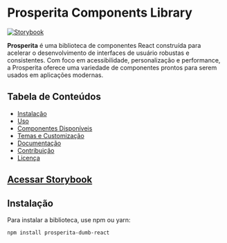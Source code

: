 # Prosperita Components Library

[![Storybook](https://img.shields.io/badge/Storybook-Explore%20Components-orange)](https://vinicius-rocha-oficial.github.io/dumbo-prosperitav3-storybook/)

**Prosperita** é uma biblioteca de componentes React construída para acelerar o desenvolvimento de interfaces de usuário robustas e consistentes. Com foco em acessibilidade, personalização e performance, a Prosperita oferece uma variedade de componentes prontos para serem usados em aplicações modernas.

## Tabela de Conteúdos

- [Instalação](#instalação)
- [Uso](#uso)
- [Componentes Disponíveis](#componentes-disponíveis)
- [Temas e Customização](#temas-e-customização)
- [Documentação](#documentação)
- [Contribuição](#contribuição)
- [Licença](#licença)

## [Acessar Storybook](https://vinicius-rocha-oficial.github.io/dumbo-prosperitav3-storybook/?path=/docs/configure-your-project--docs)
## Instalação

Para instalar a biblioteca, use npm ou yarn:

```bash
npm install prosperita-dumb-react
